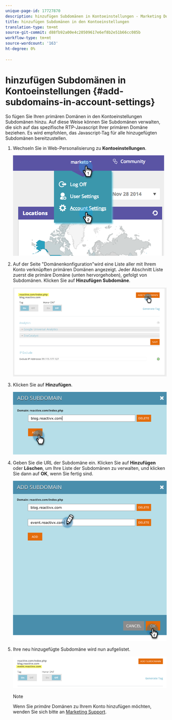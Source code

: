 ```yaml
---
unique-page-id: 17727870
description: hinzufügen Subdomänen in Kontoeinstellungen - Marketing Docs - Produktdokumentation
title: hinzufügen Subdomänen in den Kontoeinstellungen
translation-type: tm+mt
source-git-commit: d88fb92a00e4c20509617e6ef8b2e51b66cc085b
workflow-type: tm+mt
source-wordcount: '163'
ht-degree: 0%

---
```



# hinzufügen Subdomänen in Kontoeinstellungen {#add-subdomains-in-account-settings}

So fügen Sie Ihren primären Domänen in den Kontoeinstellungen Subdomänen hinzu. Auf diese Weise können Sie Subdomänen verwalten, die sich auf das spezifische RTP-Javascript Ihrer primären Domäne beziehen. Es wird empfohlen, das Javascript-Tag für alle hinzugefügten Subdomänen bereitzustellen.

1. Wechseln Sie in Web-Personalisierung zu **Kontoeinstellungen**.

   ![](assets/image2014-12-1-23-3-12.png)

1. Auf der Seite &quot;Domänenkonfiguration&quot;wird eine Liste aller mit Ihrem Konto verknüpften primären Domänen angezeigt. Jeder Abschnitt Liste zuerst die primäre Domäne (unten hervorgehoben), gefolgt von Subdomänen. Klicken Sie auf **Hinzufügen Subdomäne**.

   ![](assets/highlightprimary2.png)

1. Klicken Sie auf **Hinzufügen**.

   ![](assets/add.png)

1. Geben Sie die URL der Subdomäne ein. Klicken Sie auf **Hinzufügen** oder **Löschen**, um Ihre Liste der Subdomänen zu verwalten, und klicken Sie dann auf **OK**, wenn Sie fertig sind.

   ![](assets/newsubdomain.png)

1. Ihre neu hinzugefügte Subdomäne wird nun aufgelistet.

   ![](assets/finalnew.png)

   >[!NOTE]
   >
   >Wenn Sie *primäre* Domänen zu Ihrem Konto hinzufügen möchten, wenden Sie sich bitte an [Marketing Support](http://docs.marketo.com/cdn-cgi/l/email-protection#5e2d2b2e2e312c2a1e333f2c353b2a31703d3133).

